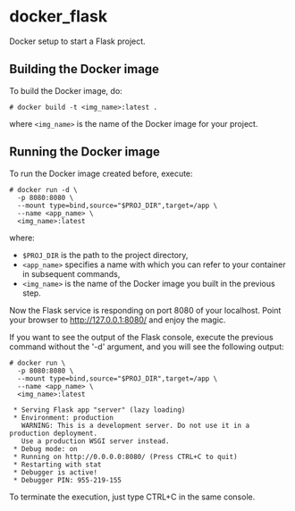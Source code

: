 # docker_flask
Docker setup to start a Flask project.

## Building the Docker image

To build the Docker image, do:

```
# docker build -t <img_name>:latest .
```

where `<img_name>` is the name of the Docker image for your project.

## Running the Docker image

To run the Docker image created before, execute:

```
# docker run -d \
  -p 8080:8080 \
  --mount type=bind,source="$PROJ_DIR",target=/app \
  --name <app_name> \
  <img_name>:latest
```

where:

* `$PROJ_DIR` is the path to the project directory, 
* `<app_name>` specifies a name with which you can refer to your container in 
subsequent commands,
* `<img_name>` is the name of the Docker image you built in the previous step.

Now the Flask service is responding on port 8080 of your localhost. Point
your browser to http://127.0.0.1:8080/ and enjoy the magic.

If you want to see the output of the Flask console, execute the previous
command without the '-d' argument, and you will see the following output:

```
# docker run \
  -p 8080:8080 \
  --mount type=bind,source="$PROJ_DIR",target=/app \
  --name <app_name> \
  <img_name>:latest

 * Serving Flask app "server" (lazy loading)
 * Environment: production
   WARNING: This is a development server. Do not use it in a production deployment.
   Use a production WSGI server instead.
 * Debug mode: on
 * Running on http://0.0.0.0:8080/ (Press CTRL+C to quit)
 * Restarting with stat
 * Debugger is active!
 * Debugger PIN: 955-219-155
 ```

To terminate the execution, just type CTRL+C in the same console.
